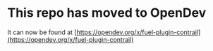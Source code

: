 # This repo has moved to OpenDev

It can now be found at [https://opendev.org/x/fuel-plugin-contrail](https://opendev.org/x/fuel-plugin-contrail)
